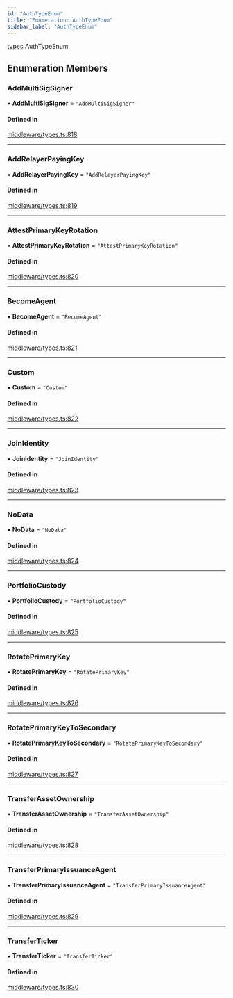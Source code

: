 ```yaml
---
id: "AuthTypeEnum"
title: "Enumeration: AuthTypeEnum"
sidebar_label: "AuthTypeEnum"
---
```


[types](../../../modules/Types/Types.md).AuthTypeEnum

## Enumeration Members

### AddMultiSigSigner

• **AddMultiSigSigner** = ``"AddMultiSigSigner"``

#### Defined in

[middleware/types.ts:818](https://github.com/PolymeshAssociation/polymesh-sdk/blob/995f17653/src/middleware/types.ts#L818)

___

### AddRelayerPayingKey

• **AddRelayerPayingKey** = ``"AddRelayerPayingKey"``

#### Defined in

[middleware/types.ts:819](https://github.com/PolymeshAssociation/polymesh-sdk/blob/995f17653/src/middleware/types.ts#L819)

___

### AttestPrimaryKeyRotation

• **AttestPrimaryKeyRotation** = ``"AttestPrimaryKeyRotation"``

#### Defined in

[middleware/types.ts:820](https://github.com/PolymeshAssociation/polymesh-sdk/blob/995f17653/src/middleware/types.ts#L820)

___

### BecomeAgent

• **BecomeAgent** = ``"BecomeAgent"``

#### Defined in

[middleware/types.ts:821](https://github.com/PolymeshAssociation/polymesh-sdk/blob/995f17653/src/middleware/types.ts#L821)

___

### Custom

• **Custom** = ``"Custom"``

#### Defined in

[middleware/types.ts:822](https://github.com/PolymeshAssociation/polymesh-sdk/blob/995f17653/src/middleware/types.ts#L822)

___

### JoinIdentity

• **JoinIdentity** = ``"JoinIdentity"``

#### Defined in

[middleware/types.ts:823](https://github.com/PolymeshAssociation/polymesh-sdk/blob/995f17653/src/middleware/types.ts#L823)

___

### NoData

• **NoData** = ``"NoData"``

#### Defined in

[middleware/types.ts:824](https://github.com/PolymeshAssociation/polymesh-sdk/blob/995f17653/src/middleware/types.ts#L824)

___

### PortfolioCustody

• **PortfolioCustody** = ``"PortfolioCustody"``

#### Defined in

[middleware/types.ts:825](https://github.com/PolymeshAssociation/polymesh-sdk/blob/995f17653/src/middleware/types.ts#L825)

___

### RotatePrimaryKey

• **RotatePrimaryKey** = ``"RotatePrimaryKey"``

#### Defined in

[middleware/types.ts:826](https://github.com/PolymeshAssociation/polymesh-sdk/blob/995f17653/src/middleware/types.ts#L826)

___

### RotatePrimaryKeyToSecondary

• **RotatePrimaryKeyToSecondary** = ``"RotatePrimaryKeyToSecondary"``

#### Defined in

[middleware/types.ts:827](https://github.com/PolymeshAssociation/polymesh-sdk/blob/995f17653/src/middleware/types.ts#L827)

___

### TransferAssetOwnership

• **TransferAssetOwnership** = ``"TransferAssetOwnership"``

#### Defined in

[middleware/types.ts:828](https://github.com/PolymeshAssociation/polymesh-sdk/blob/995f17653/src/middleware/types.ts#L828)

___

### TransferPrimaryIssuanceAgent

• **TransferPrimaryIssuanceAgent** = ``"TransferPrimaryIssuanceAgent"``

#### Defined in

[middleware/types.ts:829](https://github.com/PolymeshAssociation/polymesh-sdk/blob/995f17653/src/middleware/types.ts#L829)

___

### TransferTicker

• **TransferTicker** = ``"TransferTicker"``

#### Defined in

[middleware/types.ts:830](https://github.com/PolymeshAssociation/polymesh-sdk/blob/995f17653/src/middleware/types.ts#L830)
